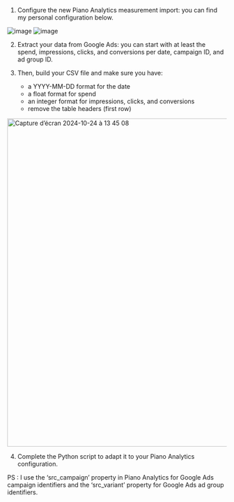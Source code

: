 1. Configure the new Piano Analytics measurement import: you can find my personal configuration below.

![image](https://github.com/user-attachments/assets/673f1259-f3c8-4f6d-a70d-ca03c8e7ac31)
![image](https://github.com/user-attachments/assets/909b1b79-7823-4abf-a05c-0f0599dfc031)

2. Extract your data from Google Ads: you can start with at least the spend, impressions, clicks, and conversions per date, campaign ID, and ad group ID.
   
3. Then, build your CSV file and make sure you have:
   - a YYYY-MM-DD format for the date
   - a float format for spend
   - an integer format for impressions, clicks, and conversions
   - remove the table headers (first row)
  
<img width="752" alt="Capture d’écran 2024-10-24 à 13 45 08" src="https://github.com/user-attachments/assets/88d35e89-9943-43a8-b3e6-046684050e7f">

4. Complete the Python script to adapt it to your Piano Analytics configuration.

PS : I use the ‘src_campaign’ property in Piano Analytics for Google Ads campaign identifiers and the ‘src_variant’ property for Google Ads ad group identifiers.
